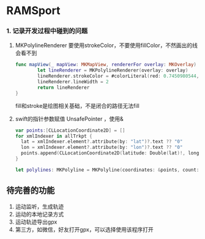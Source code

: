 # RAMSport

### 1. 记录开发过程中碰到的问题

1. MKPolylineRenderer 要使用strokeColor，不要使用fillColor，不然画出的线会看不到

   ```swift
   func mapView(_ mapView: MKMapView, rendererFor overlay: MKOverlay) -> MKOverlayRenderer {
           let lineRenderer = MKPolylineRenderer(overlay: overlay)
           lineRenderer.strokeColor = #colorLiteral(red: 0.7450980544, green: 0.1568627506, blue: 0.07450980693, alpha: 1)
           lineRenderer.lineWidth = 2
           return lineRenderer
   }
   ```

   fill和stroke是绘图相关基础，不是闭合的路径无法fill

2. swift的指针参数赋值 UnsafePointer ，使用&

   ```swift
   var points:[CLLocationCoordinate2D] = []
   for xmlIndexer in allTrkpt {
     lat = xmlIndexer.element?.attribute(by: "lat")?.text ?? "0"
     lon = xmlIndexer.element?.attribute(by: "lon")?.text ?? "0"
     points.append(CLLocationCoordinate2D(latitude: Double(lat)!, longitude: Double(lon)!))
   }
   
   let polylines: MKPolyline = MKPolyline(coordinates: &points, count: points.count)
   ```

   

## 待完善的功能

1. 运动监听，生成轨迹
2. 运动的本地记录方式
3. 运动轨迹导出gpx
4. 第三方，如微信，好友打开gpx，可以选择使用该程序打开